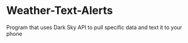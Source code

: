 # Weather-Text-Alerts
Program that uses Dark Sky API to pull specific data and text it to your phone
